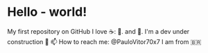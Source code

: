 # Hello - world!

 My first repository on GitHub
 I love ☕: 🍕. and 🎼.
 I'm a dev under construction 🚧
 📫 How to reach me: @PauloVitor70x7
 I am from 🇧🇷
